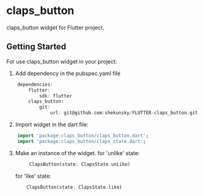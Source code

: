 # claps_button

claps_button widget for Flutter project.

## Getting Started

For use claps_button widget in your project:
1. Add dependency in the pubspec.yaml file
```dart
    dependencies:
        flutter:
            sdk: flutter
        claps_button:
            git:
                url: git@github.com:shekunsky/FLUTTER-claps_button.git
```

2. Import widget in the dart file:
```dart
    import 'package:claps_button/claps_button.dart';
    import 'package:claps_button/claps_state.dart';
```

3. Make an instance of the widget.
    for 'unlike' state:
    ```dart
         ClapsButton(state: ClapsState.unLike)
    ```
    for 'like' state:
    ```dart
        ClapsButton(state: ClapsState.like)
    ```